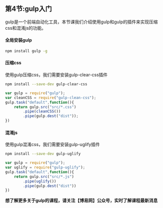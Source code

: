## 第4节:gulp入门
gulp是一个前端自动化工具，本节课我们介绍使用gulp和gulp的插件来实现压缩css和混淆js的功能。

#### 全局安装gulp
``` bash
npm install gulp -g
```

#### 压缩css
使用gulp压缩css，我们需要安装gulp-clear-css插件
``` bash
npm install --save-dev gulp-clear-css
```

``` js
var gulp = require("gulp");
var cleanCSS = require("gulp-clean-css");
gulp.task("default",function(){
    return gulp.src("src/*.css")
        .pipe(cleanCSS())
        .pipe(gulp.dest("dist"));
})
```

#### 混淆js
使用gulp混淆css，我们需要安装gulp-uglify插件
``` bash
npm install --save-dev gulp-uglify
```

``` js
var gulp = require("gulp");
var uglify = require("gulp-uglify");
gulp.task("default",function(){
    return gulp.src("src/*.js")
        .pipe(uglify())
        .pipe(gulp.dest("dist"))
})
```

**想了解更多关于gulp的课程，请关注【博易网】公众号，实时了解课程最新消息**